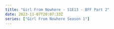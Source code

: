 ```yaml
---
title: "Girl From Nowhere - S1E13 - BFF Part 2"
date: 2023-11-07T20:07:33Z
series: ["Girl From Nowhere Season 1"]
---
```



<mux-player stream-type="on-demand"
  src="https://kp3d-my.sharepoint.com/personal/ryoo_kp3d_onmicrosoft_com/_layouts/15/download.aspx?share=EUP5j0L6xPJBsCbMMiBsmEwBMbyLGouhi5XgHWrg-fcRcw" prefer-playback="mse" controls>
  </mux-player>
  
  
  <script src="https://cdn.jsdelivr.net/npm/@mux/mux-player"></script>
  
 <script type="application/ld+json">
 {
  "@context": "https://schema.org/",
  "@type": "VideoObject",
  "name": "Girl From Nowhere - S1E13 - BFF Part 2",
  "contentUrl": "https://stream.mux.com/Q93Ku01F00W8WlYeepfaiLmZi4VHWsY4vh01rjZIUQi7jM.m3u8",
  "thumbnailUrl": "https://www.themoviedb.org/t/p/original/zcYqSMR4PcD4zFnVuXIGgt2Qi5.jpg?width=314&fit_mode=preserve&time=25",
  "uploadDate": "2023-11-07T20:07:33Z",
}

</script>



